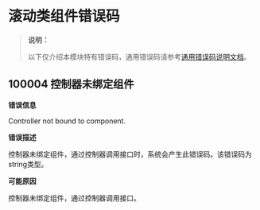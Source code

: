 # 滚动类组件错误码

<!--Kit: ArkUI-->
<!--Subsystem: ArkUI-->
<!--Owner: @yylong; @zcdqs-->
<!--SE: @yylong; @zcdqs-->
<!--TSE: @liuzhenshuo-->

> **说明：**
>
> 以下仅介绍本模块特有错误码，通用错误码请参考[通用错误码说明文档](../errorcode-universal.md)。

## 100004 控制器未绑定组件

**错误信息**

Controller not bound to component.

**错误描述**

控制器未绑定组件，通过控制器调用接口时，系统会产生此错误码。该错误码为string类型。

**可能原因**

控制器未绑定组件，通过控制器调用接口。
